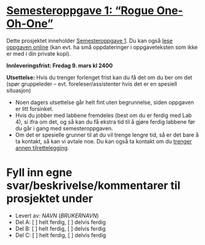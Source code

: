 # [Semesteroppgave 1: “Rogue One-Oh-One”](https://retting.ii.uib.no/inf101.v18.sem1/blob/master/SEM-1.md)

Dette prosjektet inneholder [Semesteroppgave 1](SEM-1.md). Du kan også [lese oppgaven online](https://retting.ii.uib.no/inf101.v18.oppgaver/inf101.v18.sem1/blob/master/SEM-1.md) (kan evt. ha små oppdateringer i oppgaveteksten som ikke er med i din private kopi).

**Innleveringsfrist: Fredag 9. mars kl 2400**

**Utsettelse:** Hvis du trenger forlenget frist kan du få det om du ber om det (spør gruppeleder – evt. foreleser/assistenter hvis det er en spesiell situasjon)
   * Noen dagers utsettelse går helt fint uten begrunnelse, siden oppgaven er litt forsinket.
   * Hvis du jobber med labbene fremdeles (best om du er ferdig med Lab 4), si ifra om det, og så kan du få ekstra tid til å gjøre ferdig labbene før du går i gang med semesteroppgaven.
   * Om det er spesielle grunner til at du vil trenge lengre tid, så er det bare å ta kontakt, så kan vi avtale noe. Du kan også ta kontakt om du [trenger annen tilrettelegging](http://www.uib.no/student/49241/trenger-du-tilrettelegging-av-ditt-studiel%C3%B8p). 
   

# Fyll inn egne svar/beskrivelse/kommentarer til prosjektet under
* Levert av:   *NAVN* (*BRUKERNAVN*)
* Del A: [ ] helt ferdig, [ ] delvis ferdig
* Del B: [ ] helt ferdig, [ ] delvis ferdig
* Del C: [ ] helt ferdig, [ ] delvis ferdig

